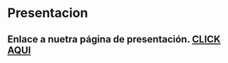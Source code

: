 # Presentacion

## Enlace a nuetra página de presentación. [CLICK AQUI](http://eduardo-riera.github.io)
